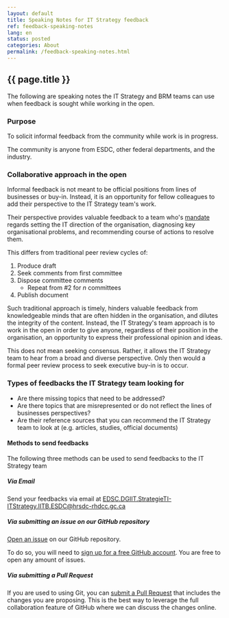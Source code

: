 ```yaml
---
layout: default
title: Speaking Notes for IT Strategy feedback
ref: feedback-speaking-notes
lang: en
status: posted
categories: About
permalink: /feedback-speaking-notes.html
---
```


## {{ page.title }}

The following are speaking notes the IT Strategy and BRM teams can use when feedback is sought while working in the open.

### Purpose

To solicit informal feedback from the community while work is in progress.

The community is anyone from ESDC, other federal departments, and the industry.

### Collaborative approach in the open

Informal feedback is not meant to be official positions from lines of businesses or buy-in.
Instead, it is an opportunity for fellow colleagues to add their perspective to the IT Strategy team's work.

Their perspective provides valuable feedback to a team who's [mandate](mandate.html) regards setting the IT direction of the organisation, diagnosing key organisational problems, and recommending course of actions to resolve them.

This differs from traditional peer review cycles of:

1. Produce draft
2. Seek comments from first committee
3. Dispose committee comments
    - Repeat from \#2 for *n* committees
4. Publish document

Such traditional approach is timely, hinders valuable feedback from knowledgeable minds that are often hidden in the organisation, and dilutes the integrity of the content.
Instead, the IT Strategy's team approach is to work in the open in order to give anyone, regardless of their position in the organisation, an opportunity to express their professional opinion and ideas.

This does not mean seeking consensus.
Rather, it allows the IT Strategy team to hear from a broad and diverse perspective.
Only then would a formal peer review process to seek executive buy-in is to occur.

### Types of feedbacks the IT Strategy team looking for

- Are there missing topics that need to be addressed?
- Are there topics that are misrepresented or do not reflect the lines of businesses perspectives?
- Are their reference sources that you can recommend the IT Strategy team to look at (e.g. articles, studies, official documents)

#### Methods to send feedbacks

The following three methods can be used to send feedbacks to the IT Strategy team

##### Via Email

Send your feedbacks via email at <EDSC.DGIIT.StrategieTI-ITStrategy.IITB.ESDC@hrsdc-rhdcc.gc.ca>

##### Via submitting an issue on our GitHub repository

[Open an issue](https://github.com/sara-sabr/ITStrategy/issues) on our GitHub repository.

To do so, you will need to [sign up for a free GitHub account](https://github.com/join).
You are free to open any amount of issues.

##### Via submitting a Pull Request

If you are used to using Git, you can [submit a Pull Request](https://help.github.com/en/articles/about-pull-requests) that includes the changes you are proposing.
This is the best way to leverage the full collaboration feature of GitHub where we can discuss the changes online.
